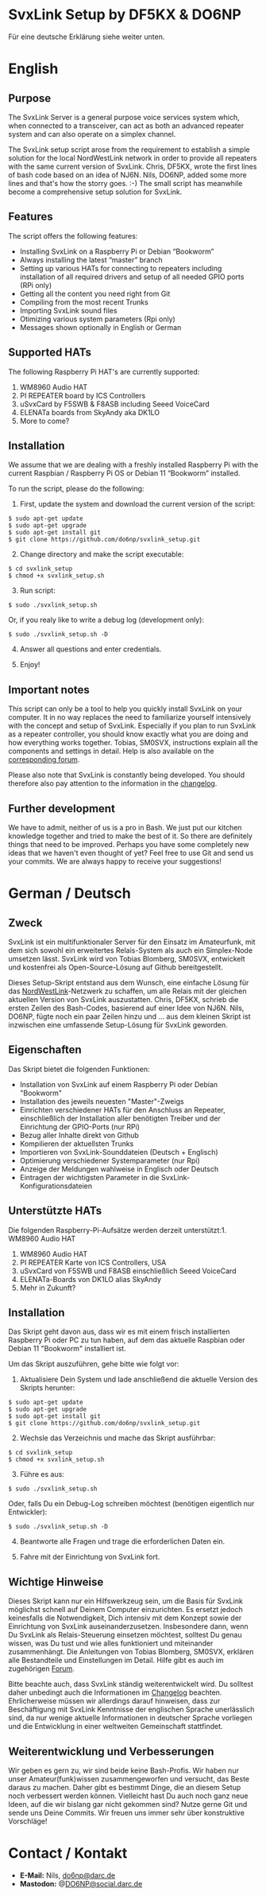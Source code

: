 # SvxLink Setup by DF5KX & DO6NP

Für eine deutsche Erklärung siehe weiter unten.

# English

## Purpose

The SvxLink Server is a general purpose voice services system which, when connected to a transceiver, can act as both an advanced repeater system and can also operate on a simplex channel.

The SvxLink setup script arose from the requirement to establish a simple solution for the local NordWestLink network in order to provide all repeaters with the same current version of SvxLink. Chris, DF5KX, wrote the first lines of bash code based on an idea of NJ6N. Nils, DO6NP, added some more lines and that's how the storry goes. :-) The small script has meanwhile become a comprehensive setup solution for SvxLink.

## Features

The script offers the following features:

* Installing SvxLink on a Raspberry Pi or Debian “Bookworm”
* Always installing the latest “master” branch
* Setting up various HATs for connecting to repeaters including installation of all required drivers and setup of all needed GPIO ports (RPi only)
* Getting all the content you need right from Git
* Compiling from the most recent Trunks
* Importing SvxLink sound files
* Otimizing various system parameters (Rpi only)
* Messages shown optionally in English or German

## Supported HATs

The following Raspberry Pi HAT's are currently supported:

1. WM8960 Audio HAT
2. PI REPEATER board by ICS Controllers
3. uSvxCard by F5SWB & F8ASB including Seeed VoiceCard
4. ELENATa boards from SkyAndy aka DK1LO
5. More to come?

## Installation

We assume that we are dealing with a freshly installed Raspberry Pi with the current Raspbian / Raspberry Pi OS or Debian 11 “Bookworm” installed.

To run the script, please do the following:

1. First, update the system and download the current version of the script:
```
$ sudo apt-get update 
$ sudo apt-get upgrade
$ sudo apt-get install git
$ git clone https://github.com/do6np/svxlink_setup.git
```

2. Change directory and make the script executable:
```
$ cd svxlink_setup
$ chmod +x svxlink_setup.sh
```

3. Run script:
```
$ sudo ./svxlink_setup.sh
```

Or, if you realy like to write a debug log (development only):
```
$ sudo ./svxlink_setup.sh -D
```

4. Answer all questions and enter credentials.

5. Enjoy!

## Important notes

This script can only be a tool to help you quickly install SvxLink on your computer. It in no way replaces the need to familiarize yourself intensively with the concept and setup of SvxLink. Especially if you plan to run SvxLink as a repeater controller, you should know exactly what you are doing and how everything works together. Tobias, SM0SVX, instructions explain all the components and settings in detail. Help is also available on the [corresponding forum](https://groups.io/g/svxlink).

Please also note that SvxLink is constantly being developed. You should therefore also pay attention to the information in the [changelog](https://github.com/sm0svx/svxlink/blob/master/src/svxlink/ChangeLog).

## Further development

We have to admit, neither of us is a pro in Bash. We just put our kitchen knowledge together and tried to make the best of it. So there are definitely things that need to be improved. Perhaps you have some completely new ideas that we haven't even thought of yet? Feel free to use Git and send us your commits. We are always happy to receive your suggestions!

# German / Deutsch

## Zweck

SvxLink ist ein multifunktionaler Server für den Einsatz im Amateurfunk, mit dem sich sowohl ein erweitertes Relais-System als auch ein Simplex-Node umsetzen lässt. SvxLink wird von Tobias Blomberg, SM0SVX, entwickelt und kostenfrei als Open-Source-Lösung auf Github bereitgestellt.

Dieses Setup-Skript entstand aus dem Wunsch, eine einfache Lösung für das [NordWestLink](https://nordwestlink.net)-Netzwerk zu schaffen, um alle Relais mit der gleichen aktuellen Version von SvxLink auszustatten. Chris, DF5KX, schrieb die ersten Zeilen des Bash-Codes, basierend auf einer Idee von NJ6N. Nils, DO6NP, fügte noch ein paar Zeilen hinzu und ... aus dem kleinen Skript ist inzwischen eine umfassende Setup-Lösung für SvxLink geworden.

## Eigenschaften

Das Skript bietet die folgenden Funktionen:

* Installation von SvxLink auf einem Raspberry Pi oder Debian "Bookworm"
* Installation des jeweils neuesten "Master"-Zweigs
* Einrichten verschiedener HATs für den Anschluss an Repeater, einschließlich der Installation aller benötigten Treiber und der Einrichtung der GPIO-Ports (nur RPi)
* Bezug aller Inhalte direkt von Github
* Kompilieren der aktuellsten Trunks
* Importieren von SvxLink-Sounddateien (Deutsch + Englisch)
* Optimierung verschiedener Systemparameter (nur Rpi)
* Anzeige der Meldungen wahlweise in Englisch oder Deutsch
* Eintragen der wichtigsten Parameter in die SvxLink-Konfigurationsdateien

## Unterstützte HATs

Die folgenden Raspberry-Pi-Aufsätze werden derzeit unterstützt:1. WM8960 Audio HAT

1. WM8960 Audio HAT
2. PI REPEATER Karte von ICS Controllers, USA
3. uSvxCard von F5SWB und F8ASB einschließlich Seeed VoiceCard
4. ELENATa-Boards von DK1LO alias SkyAndy
5. Mehr in Zukunft?

## Installation

Das Skript geht davon aus, dass wir es mit einem frisch installierten Raspberry Pi oder PC zu tun haben, auf dem das aktuelle Raspbian oder Debian 11 "Bookworm" installiert ist. 

Um das Skript auszuführen, gehe bitte wie folgt vor:

1. Aktualisiere Dein System und lade anschließend die aktuelle Version des Skripts herunter:
```
$ sudo apt-get update 
$ sudo apt-get upgrade
$ sudo apt-get install git
$ git clone https://github.com/do6np/svxlink_setup.git
```

2. Wechsle das Verzeichnis und mache das Skript ausführbar:
```
$ cd svxlink_setup
$ chmod +x svxlink_setup.sh
```

3. Führe es aus:
```
$ sudo ./svxlink_setup.sh
```

Oder, falls Du ein Debug-Log schreiben möchtest (benötigen eigentlich nur Entwickler):
```
$ sudo ./svxlink_setup.sh -D
```

4. Beantworte alle Fragen und trage die erforderlichen Daten ein.

5. Fahre mit der Einrichtung von SvxLink fort.

## Wichtige Hinweise

Dieses Skript kann nur ein Hilfswerkzeug sein, um die Basis für SvxLink möglichst schnell auf Deinem Computer einzurichten. Es ersetzt jedoch keinesfalls die Notwendigkeit, Dich intensiv mit dem Konzept sowie der Einrichtung von SvxLink auseinanderzusetzen. Insbesondere dann, wenn Du SvxLink als Relais-Steuerung einsetzen möchtest, solltest Du genau wissen, was Du tust und wie alles funktioniert und miteinander zusammenhängt. Die Anleitungen von Tobias Blomberg, SM0SVX, erklären alle Bestandteile und Einstellungen im Detail. Hilfe gibt es auch im zugehörigen [Forum](https://groups.io/g/svxlink).

Bitte beachte auch, dass SvxLink ständig weiterentwickelt wird. Du solltest daher unbedingt auch die Informationen im [Changelog](https://github.com/sm0svx/svxlink/blob/master/src/svxlink/ChangeLog) beachten. Ehrlicherweise müssen wir allerdings darauf hinweisen, dass zur Beschäftigung mit SvxLink Kenntnisse der englischen Sprache unerlässlich sind, da nur wenige aktuelle Informationen in deutscher Sprache vorliegen und die Entwicklung in einer weltweiten Gemeinschaft stattfindet.

## Weiterentwicklung und Verbesserungen

Wir geben es gern zu, wir sind beide keine Bash-Profis. Wir haben nur unser Amateur(funk)wissen zusammengeworfen und versucht, das Beste daraus zu machen. Daher gibt es bestimmt Dinge, die an diesem Setup noch verbessert werden können. Vielleicht hast Du auch noch ganz neue Ideen, auf die wir bislang gar nicht gekommen sind? Nutze gerne Git und sende uns Deine Commits. Wir freuen uns immer sehr über konstruktive Vorschläge!

# Contact / Kontakt

* **E-Mail:** Nils, <do6np@darc.de>
* **Mastodon:** @DO6NP@social.darc.de